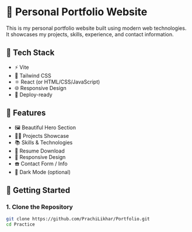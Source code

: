 # 🚀 Personal Portfolio Website

This is my personal portfolio website built using modern web technologies. It showcases my projects, skills, experience, and contact information.

## 🔧 Tech Stack

- ⚡ Vite
- 💨 Tailwind CSS
- ⚛️ React (or HTML/CSS/JavaScript)
- 🌐 Responsive Design
- 📁 Deploy-ready

## 📂 Features

- 🖼️ Beautiful Hero Section
- 👩‍💻 Projects Showcase
- 📚 Skills & Technologies
- 📄 Resume Download
- 📱 Responsive Design
- ☎️ Contact Form / Info
- 🌙 Dark Mode (optional)

## 🚀 Getting Started

### 1. Clone the Repository

```bash
git clone https://github.com/PrachiLikhar/Portfolio.git
cd Practice
```
